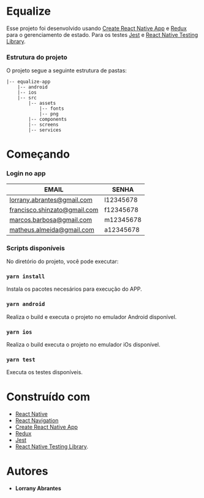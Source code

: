# Equalize

Esse projeto foi desenvolvido usando [Create React Native App](https://github.com/expo/create-react-native-app) e [Redux](https://redux.js.org/) para o gerenciamento de estado. Para os testes [Jest](https://jestjs.io/pt-BR/) e [React Native Testing Library](https://callstack.github.io/react-native-testing-library/).

### Estrutura do projeto

O projeto segue a seguinte estrutura de pastas:

```
|-- equalize-app
    |-- android
    |-- ios
    |-- src
        |-- assets
            |-- fonts
            |-- png
        |-- components
        |-- screens
        |-- services
```

# Começando

### Login no app
| EMAIL | SENHA |
|---|---|
| lorrany.abrantes@gmail.com | l12345678 |
| francisco.shinzato@gmail.com | f12345678 |
| marcos.barbosa@gmail.com | m12345678 |
| matheus.almeida@gmail.com | a12345678 |
### Scripts disponíveis

No diretório do projeto, você pode executar:

### `yarn install`

Instala os pacotes necesários para execução do APP.

### `yarn android`

Realiza o build e executa o projeto no emulador Android disponível.

### `yarn ios`

Realiza o build executa o projeto no emulador iOs disponível.

### `yarn test`

Executa os testes disponíveis.

# Construído com

- [React Native](https://reactnative.dev/)
- [React Navigation](https://reactnavigation.org/)
- [Create React Native App](https://github.com/expo/create-react-native-app)
- [Redux](https://redux.js.org/)
- [Jest](https://jestjs.io/pt-BR/)
- [React Native Testing Library](https://callstack.github.io/react-native-testing-library/).

# Autores

- **Lorrany Abrantes**
